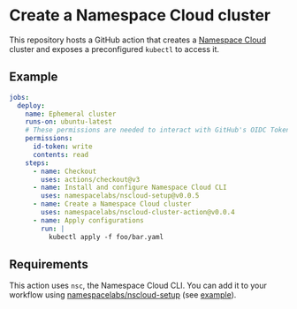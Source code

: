 # Create a Namespace Cloud cluster

This repository hosts a GitHub action that creates a [Namespace Cloud](https://cloud.namespace.so)
cluster and exposes a preconfigured `kubectl` to access it.

## Example

```yaml
jobs:
  deploy:
    name: Ephemeral cluster
    runs-on: ubuntu-latest
    # These permissions are needed to interact with GitHub's OIDC Token endpoint.
    permissions:
      id-token: write
      contents: read
    steps:
      - name: Checkout
        uses: actions/checkout@v3
      - name: Install and configure Namespace Cloud CLI
        uses: namespacelabs/nscloud-setup@v0.0.5
      - name: Create a Namespace Cloud cluster
        uses: namespacelabs/nscloud-cluster-action@v0.0.4
      - name: Apply configurations
        run: |
          kubectl apply -f foo/bar.yaml
```

## Requirements

This action uses `nsc`, the Namespace Cloud CLI.
You can add it to your workflow using [namespacelabs/nscloud-setup](https://github.com/namespacelabs/nscloud-setup)
(see [example](#example)).
